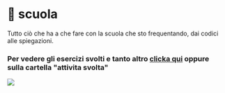 # :school: scuola 
Tutto ciò che ha a che fare con la scuola che sto frequentando, dai codici alle spiegazioni.

### Per vedere gli esercizi svolti e tanto altro [clicka qui](https://github.com/plumkewe/scuola/blob/main/Attività%20svolta/Attivita_svolta.md) oppure sulla cartella "attivita svolta"

![](https://github.com/plumkewe/plumkewe/blob/de9e1b2b10bdc2234ff61f30d40e2b5604f96e05/Altro/scuola.gif)
